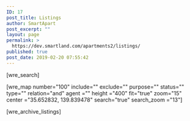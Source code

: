 ```yaml
---
ID: 17
post_title: Listings
author: SmartApart
post_excerpt: ""
layout: page
permalink: >
  https://dev.smartland.com/apartments2/listings/
published: true
post_date: 2019-02-20 07:55:42
---
```

[wre_search]

[wre_map number="100" include="" exclude="" purpose="" status="" type="" relation="and" agent ="" height ="400" fit="true" zoom="15" center ="35.652832, 139.839478" search="true" search_zoom ="13"]

[wre_archive_listings]